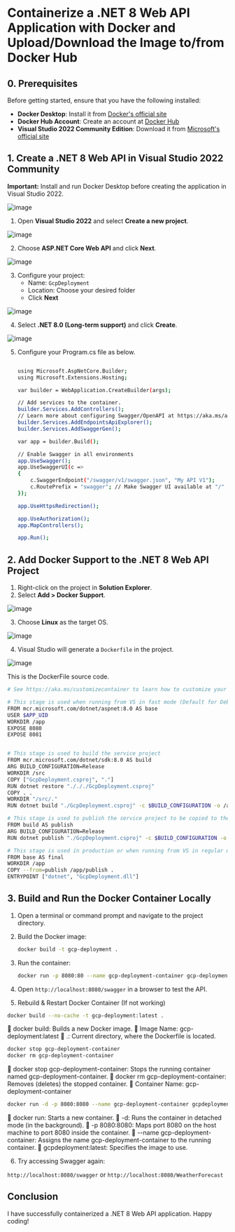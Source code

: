 # Containerize a .NET 8 Web API Application with Docker and Upload/Download the Image to/from Docker Hub

## 0. Prerequisites
Before getting started, ensure that you have the following installed:
- **Docker Desktop**: Install it from [Docker's official site](https://www.docker.com/products/docker-desktop/)
- **Docker Hub Account**: Create an account at [Docker Hub](https://hub.docker.com/)
- **Visual Studio 2022 Community Edition**: Download it from [Microsoft's official site](https://visualstudio.microsoft.com/)

## 1. Create a .NET 8 Web API in Visual Studio 2022 Community
**Important:** Install and run Docker Desktop before creating the application in Visual Studio 2022.

![image](https://github.com/user-attachments/assets/15cbb403-084b-4884-8a7d-1ccca714edb4)

1. Open **Visual Studio 2022** and select **Create a new project**.

![image](https://github.com/user-attachments/assets/6e0cdd02-92a4-4355-b3f2-3603ba07dfb4)

2. Choose **ASP.NET Core Web API** and click **Next**.

![image](https://github.com/user-attachments/assets/110d6241-b30b-4d1a-871c-0af4ee1a5275)

3. Configure your project:
   - Name: `GcpDeployment`
   - Location: Choose your desired folder
   - Click **Next**

![image](https://github.com/user-attachments/assets/3b48e3bc-dcd8-4d86-a178-4e138c37096c)

4. Select **.NET 8.0 (Long-term support)** and click **Create**.

![image](https://github.com/user-attachments/assets/fb624c02-ecc5-4b0e-8626-b4783eb3e644)
   
5. Configure your Program.cs file as below.

   ```sh
   
   using Microsoft.AspNetCore.Builder;
   using Microsoft.Extensions.Hosting;

   var builder = WebApplication.CreateBuilder(args);

   // Add services to the container.
   builder.Services.AddControllers();
   // Learn more about configuring Swagger/OpenAPI at https://aka.ms/aspnetcore/swashbuckle
   builder.Services.AddEndpointsApiExplorer();
   builder.Services.AddSwaggerGen();

   var app = builder.Build();

   // Enable Swagger in all environments
   app.UseSwagger();
   app.UseSwaggerUI(c =>
   {
       c.SwaggerEndpoint("/swagger/v1/swagger.json", "My API V1");
       c.RoutePrefix = "swagger"; // Make Swagger UI available at "/"
   });

   app.UseHttpsRedirection();

   app.UseAuthorization();
   app.MapControllers();

   app.Run();

   ```


## 2. Add Docker Support to the .NET 8 Web API Project
1. Right-click on the project in **Solution Explorer**.
2. Select **Add > Docker Support**.

![image](https://github.com/user-attachments/assets/4b33af54-e8be-4f9d-ace6-5057413e3416)
   
3. Choose **Linux** as the target OS.

![image](https://github.com/user-attachments/assets/3ef0517a-6b7a-424c-80d7-ceb9fdeadf0c)

4. Visual Studio will generate a `Dockerfile` in the project.

![image](https://github.com/user-attachments/assets/d230e998-e961-4d5b-b70c-b159ca580cd2)

This is the DockerFile source code.

```sh
# See https://aka.ms/customizecontainer to learn how to customize your debug container and how Visual Studio uses this Dockerfile to build your images for faster debugging.

# This stage is used when running from VS in fast mode (Default for Debug configuration)
FROM mcr.microsoft.com/dotnet/aspnet:8.0 AS base
USER $APP_UID
WORKDIR /app
EXPOSE 8080
EXPOSE 8081


# This stage is used to build the service project
FROM mcr.microsoft.com/dotnet/sdk:8.0 AS build
ARG BUILD_CONFIGURATION=Release
WORKDIR /src
COPY ["GcpDeployment.csproj", "."]
RUN dotnet restore "./././GcpDeployment.csproj"
COPY . .
WORKDIR "/src/."
RUN dotnet build "./GcpDeployment.csproj" -c $BUILD_CONFIGURATION -o /app/build

# This stage is used to publish the service project to be copied to the final stage
FROM build AS publish
ARG BUILD_CONFIGURATION=Release
RUN dotnet publish "./GcpDeployment.csproj" -c $BUILD_CONFIGURATION -o /app/publish /p:UseAppHost=false

# This stage is used in production or when running from VS in regular mode (Default when not using the Debug configuration)
FROM base AS final
WORKDIR /app
COPY --from=publish /app/publish .
ENTRYPOINT ["dotnet", "GcpDeployment.dll"]
```

## 3. Build and Run the Docker Container Locally
1. Open a terminal or command prompt and navigate to the project directory.
2. Build the Docker image:
   ```sh
   docker build -t gcp-deployment .
   ```
3. Run the container:
   ```sh
   docker run -p 8080:80 --name gcp-deployment-container gcp-deployment
   ```
4. Open `http://localhost:8080/swagger` in a browser to test the API.

5. Rebuild & Restart Docker Container (If not working)

```sh
docker build --no-cache -t gcp-deployment:latest .
```

🔹 docker build: Builds a new Docker image.
🔹 Image Name: gcp-deployment:latest
🔹 .: Current directory, where the Dockerfile is located.

```sh
docker stop gcp-deployment-container
docker rm gcp-deployment-container
```

🔹 docker stop gcp-deployment-container: Stops the running container named gcp-deployment-container.
🔹 docker rm gcp-deployment-container: Removes (deletes) the stopped container.
🔹 Container Name: gcp-deployment-container

```sh
docker run -d -p 8080:8080 --name gcp-deployment-container gcpdeployment:latest
```

🔹 docker run: Starts a new container.
🔹 -d: Runs the container in detached mode (in the background).
🔹 -p 8080:8080: Maps port 8080 on the host machine to port 8080 inside the container.
🔹 --name gcp-deployment-container: Assigns the name gcp-deployment-container to the running container.
🔹 gcpdeployment:latest: Specifies the image to use.



6. Try accessing Swagger again:

`http://localhost:8080/swagger` or `http://localhost:8080/WeatherForecast`

## Conclusion
I have successfully containerized a .NET 8 Web API application. Happy coding!

